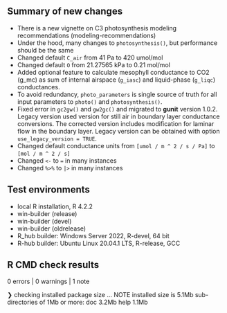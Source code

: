 ## Summary of new changes

* There is a new vignette on C3 photosynthesis modeling recommendations (modeling-recommendations)
* Under the hood, many changes to `photosynthesis()`, but performance should be the same
* Changed default `C_air` from 41 Pa to 420 umol/mol
* Changed default `O` from 21.27565 kPa to 0.21 mol/mol
* Added optional feature to calculate mesophyll conductance to CO2 (g_mc) as sum of internal airspace (`g_iasc`) and liquid-phase (`g_liqc`) conductances.
* To avoid redundancy, `photo_parameters` is single source of truth for all input parameters to `photo()` and `photosynthesis()`.
* Fixed error in `gc2gw()` and `gw2gc()` and migrated to **gunit** version 1.0.2. Legacy version used version for still air in boundary layer conductance conversions. The corrected version includes modification for laminar flow in the boundary layer. Legacy version can be obtained with option `use_legacy_version = TRUE`.
* Changed default conductance units from `[umol / m ^ 2 / s / Pa]` to `[mol / m ^ 2 / s]`
* Changed `<-` to `=` in many instances
* Changed `%>%` to `|>` in many instances

## Test environments
* local R installation, R 4.2.2
* win-builder (release)
* win-builder (devel)
* win-builder (oldrelease)
* R_hub builder: Windows Server 2022, R-devel, 64 bit
* R-hub builder: Ubuntu Linux 20.04.1 LTS, R-release, GCC

## R CMD check results

0 errors | 0 warnings | 1 note

❯ checking installed package size ... NOTE
    installed size is  5.1Mb
    sub-directories of 1Mb or more:
      doc    3.2Mb
      help   1.1Mb
